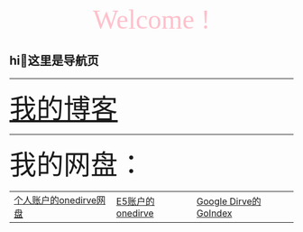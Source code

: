 <center><font size=60 face="雅黑" color=pink>Welcome !</font></center>

## hi👏这里是导航页

<hr>

<p>
<font size="40">
<a href="https://sjh0020.github.io/blog">我的博客</a>
</font>
</p>
<hr>
<p>
<font size="40">
我的网盘：
</font>
</p>

<p>
<center>
<table cellspacing="50">
<tr>
<td><a href="https://sjh0020.github.io/onedrive1">个人账户的onedirve网盘</a></td>
<td><a href="https://sjh0020.github.io/onedrive2">E5账户的onedirve</a></td>
<td><a href="https://gd.sjh0020.workers.dev/0:/">Google Dirve的GoIndex</a></td>
</tr>
</table>
</center>
</p>